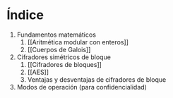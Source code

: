 # Índice

1. Fundamentos matemáticos
	1. [[Aritmética modular con enteros]]
	2. [[Cuerpos de Galois]] 
2. Cifradores simétricos de bloque
	1. [[Cifradores de bloques]] 
	2. [[AES]] 
	3. Ventajas y desventajas de cifradores de bloque
3. Modos de operación (para confidencialidad)